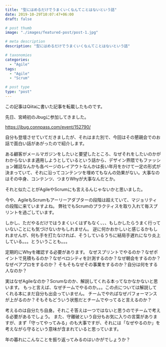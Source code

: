 ```yaml
---
title: "型にはめるだけでうまくいくなんてことはないという話"
date: 2019-10-29T10:07:47+06:00
draft: false

# post thumb
image: "./images/featured-post/post-1.jpg"

# meta description
description: "型にはめるだけでうまくいくなんてことはないという話"

# taxonomies
categories: 
  - "Agile"
tags:
  - "Agile"
  - "Scrum"

# post type
type: "post"
---
```


この記事はQiitaに書いた記事を転載したものです。

先日、宮崎初のJbugに参加してきました。

https://jbug.connpass.com/event/152790/

自分も登壇させていてだきましたが、それはまた別で、今回はその懇親会でのお話で面白い話があがったので紹介します。

ある顧客がメールマガジンをしたいと要望したところ、なぜそれをしたいのかがわからないまま適用しようとしているという話から、デザイン界隈でもファッション雑誌なんかも各ページのレイアウトなんかは長い年月をかけて一定の形式が決まっていて、それに沿ってコンテンツを埋めてもなんの効果がない。大事なのはその中身、コンテンツ、つまりWhyが大事なんだとか。

それと似たことがAgileやScrumにも言えるんじゃないかと思いました。

今や、AgileもScrumもアーリーアダプターの段階は超えていて、マジョリティの段階に来ていますよね。
弊社でもScrumのプラクティスを取り入れて毎スプリントを過ごしています。

しかし、ただやるだけではうまくいくはずもなく、、、もしかしたらうまく行っていないことにも気づけないかもしれません。
逆に何かおかしいと感じるかもしれませんが、何も手を打たなければ、そうしているうちに結局手遅れになり炎上している。。。とういうことも。。。

定期的にWhyを確認する必要があります。
なぜスプリントでやるのか？なぜポイントで見積もるのか？なぜベロシティを計測するのか？なぜ朝会をするのか？なぜペアプロをするのか？
そもそもなぜその事業をするのか？自分は何をする人なのか？

実はなぜAgileなのか？Scrumなのか、解説してくれる本ってなかなかないと思います。
もっと言えば、なぜチームでやるのか。。。この点については解説してくれる本にまだ自分も出会っていません。
チームでやればなぜパフォーマンスが上がるのか？そもそもどういう状態だとチームでやってると言えるのか？

考えるのは自分たち自身。それこそ答えは一つではないと思うのでチームで考える必要があるでしょう。
また、守離破という自分もお気に入りの言葉がありますが、まず「守ってやってみる」のも大事ですが、それには「なぜやるのか」を考えながら守るという意味が含まれていると思っています。

年の暮れにこんなことを振り返ってみるのはいかがでしょうか？
